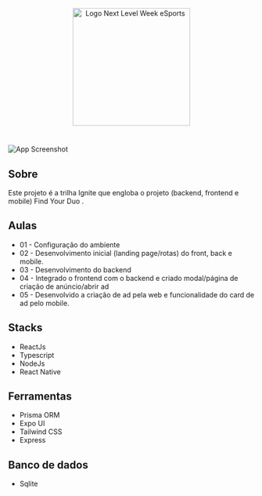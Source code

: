 <div align=center>
  <img src="https://i.imgur.com/7jhwI1R.png" alt="Logo Next Level Week eSports" width="240px">
</div>

#

![App Screenshot](https://i.imgur.com/1ktkiuI.png)

## Sobre
Este projeto é a trilha Ignite que engloba o projeto (backend, frontend e mobile) Find Your Duo .

## Aulas
- 01 - Configuração do ambiente
- 02 - Desenvolvimento inicial (landing page/rotas) do front, back e mobile.
- 03 - Desenvolvimento do backend
- 04 - Integrado o frontend com o backend e criado modal/página de criação de anúncio/abrir ad
- 05 - Desenvolvido a criação de ad pela web e funcionalidade do card de ad pelo mobile.

## Stacks
- ReactJs
- Typescript
- NodeJs
- React Native

## Ferramentas
- Prisma ORM
- Expo UI
- Tailwind CSS
- Express

## Banco de dados
- Sqlite